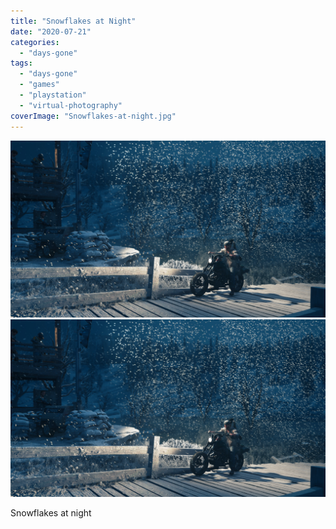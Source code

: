 ```yaml
---
title: "Snowflakes at Night"
date: "2020-07-21"
categories: 
  - "days-gone"
tags: 
  - "days-gone"
  - "games"
  - "playstation"
  - "virtual-photography"
coverImage: "Snowflakes-at-night.jpg"
---
```


[![](images/Snowflakes-at-night.jpg)](images/Snowflakes-at-night.jpg)
[![](images/Snowflakes-at-night.jpg)](images/Snowflakes-at-night.jpg)

Snowflakes at night
